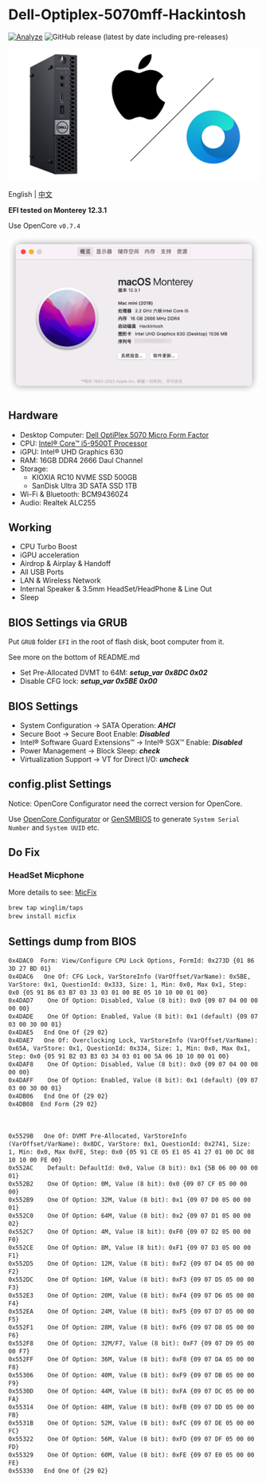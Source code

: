 # Dell-Optiplex-5070mff-Hackintosh

[![Analyze](https://github.com/WingLim/Dell-Optiplex-5070mff-Hackintosh/actions/workflows/analyze.yml/badge.svg)](https://github.com/WingLim/Dell-Optiplex-5070mff-Hackintosh/actions/workflows/analyze.yml)
![GitHub release (latest by date including pre-releases)](https://img.shields.io/github/v/release/WingLim/Dell-Optiplex-5070mff-Hackintosh?include_prereleases)

![banner](banner.jpg)

English | [中文](https://github.com/WingLim/Dell-Optiplex-5070mff-Hackintosh/blob/main/README_CN.md)

**EFI tested on Monterey 12.3.1**

Use OpenCore `v0.7.4`

![Screenshot](screenshot.png)

## Hardware

- Desktop Computer: [Dell OptiPlex 5070 Micro Form Factor](https://www.dell.com/en-us/work/shop/desktops-all-in-one-pcs/optiplex-5070-micro/spd/optiplex-5070-micro)
- CPU: [Intel® Core™ i5-9500T Processor](https://ark.intel.com/content/www/us/en/ark/products/191052/intel-core-i5-9500t-processor-9m-cache-up-to-3-70-ghz.html)
- iGPU: Intel® UHD Graphics 630
- RAM: 16GB DDR4 2666 Daul Channel
- Storage:
  - KIOXIA RC10 NVME SSD 500GB
  - SanDisk Ultra 3D SATA SSD 1TB
- Wi-Fi & Bluetooth: BCM94360Z4
- Audio: Realtek ALC255

## Working

- CPU Turbo Boost
- iGPU acceleration
- Airdrop & Airplay & Handoff
- All USB Ports
- LAN & Wireless Network
- Internal Speaker & 3.5mm HeadSet/HeadPhone & Line Out
- Sleep

## BIOS Settings via GRUB

Put `GRUB` folder `EFI` in the root of flash disk, boot computer from it.

See more on the bottom of README.md

- Set Pre-Allocated DVMT to 64M: ***setup_var 0x8DC 0x02***
- Disable CFG lock: ***setup_var 0x5BE 0x00***

## BIOS Settings

- System Configuration → SATA Operation: ***AHCI***
- Secure Boot → Secure Boot Enable: ***Disabled***
- Intel® Software Guard Extensions™ → Intel® SGX™ Enable: ***Disabled***
- Power Management → Block Sleep: ***check***
- Virtualization Support → VT for Direct I/O: ***uncheck***

## config.plist Settings

Notice: OpenCore Configurator need the correct version for OpenCore.

Use [OpenCore Configurator](https://mackie100projects.altervista.org/occ-changelog-version-2-30-1-0/) or [GenSMBIOS](https://github.com/corpnewt/GenSMBIOS) to generate `System Serial Number` and `System UUID` etc.

## Do Fix

### HeadSet Micphone

More details to see: [MicFix](https://github.com/WingLim/MicFix)

```bash
brew tap winglim/taps
brew install micfix
```

## Settings dump from BIOS

```
0x4DAC0  Form: View/Configure CPU Lock Options, FormId: 0x273D {01 86 3D 27 BD 01}
0x4DAC6   One Of: CFG Lock, VarStoreInfo (VarOffset/VarName): 0x5BE, VarStore: 0x1, QuestionId: 0x333, Size: 1, Min: 0x0, Max 0x1, Step: 0x0 {05 91 B6 03 B7 03 33 03 01 00 BE 05 10 10 00 01 00}
0x4DAD7    One Of Option: Disabled, Value (8 bit): 0x0 {09 07 04 00 00 00 00}
0x4DADE    One Of Option: Enabled, Value (8 bit): 0x1 (default) {09 07 03 00 30 00 01}
0x4DAE5   End One Of {29 02}
0x4DAE7   One Of: Overclocking Lock, VarStoreInfo (VarOffset/VarName): 0x65A, VarStore: 0x1, QuestionId: 0x334, Size: 1, Min: 0x0, Max 0x1, Step: 0x0 {05 91 B2 03 B3 03 34 03 01 00 5A 06 10 10 00 01 00}
0x4DAF8    One Of Option: Disabled, Value (8 bit): 0x0 {09 07 04 00 00 00 00}
0x4DAFF    One Of Option: Enabled, Value (8 bit): 0x1 (default) {09 07 03 00 30 00 01}
0x4DB06   End One Of {29 02}
0x4DB08  End Form {29 02}



0x5529B   One Of: DVMT Pre-Allocated, VarStoreInfo (VarOffset/VarName): 0x8DC, VarStore: 0x1, QuestionId: 0x2741, Size: 1, Min: 0x0, Max 0xFE, Step: 0x0 {05 91 CE 05 E1 05 41 27 01 00 DC 08 10 10 00 FE 00}
0x552AC    Default: DefaultId: 0x0, Value (8 bit): 0x1 {5B 06 00 00 00 01}
0x552B2    One Of Option: 0M, Value (8 bit): 0x0 {09 07 CF 05 00 00 00}
0x552B9    One Of Option: 32M, Value (8 bit): 0x1 {09 07 D0 05 00 00 01}
0x552C0    One Of Option: 64M, Value (8 bit): 0x2 {09 07 D1 05 00 00 02}
0x552C7    One Of Option: 4M, Value (8 bit): 0xF0 {09 07 D2 05 00 00 F0}
0x552CE    One Of Option: 8M, Value (8 bit): 0xF1 {09 07 D3 05 00 00 F1}
0x552D5    One Of Option: 12M, Value (8 bit): 0xF2 {09 07 D4 05 00 00 F2}
0x552DC    One Of Option: 16M, Value (8 bit): 0xF3 {09 07 D5 05 00 00 F3}
0x552E3    One Of Option: 20M, Value (8 bit): 0xF4 {09 07 D6 05 00 00 F4}
0x552EA    One Of Option: 24M, Value (8 bit): 0xF5 {09 07 D7 05 00 00 F5}
0x552F1    One Of Option: 28M, Value (8 bit): 0xF6 {09 07 D8 05 00 00 F6}
0x552F8    One Of Option: 32M/F7, Value (8 bit): 0xF7 {09 07 D9 05 00 00 F7}
0x552FF    One Of Option: 36M, Value (8 bit): 0xF8 {09 07 DA 05 00 00 F8}
0x55306    One Of Option: 40M, Value (8 bit): 0xF9 {09 07 DB 05 00 00 F9}
0x5530D    One Of Option: 44M, Value (8 bit): 0xFA {09 07 DC 05 00 00 FA}
0x55314    One Of Option: 48M, Value (8 bit): 0xFB {09 07 DD 05 00 00 FB}
0x5531B    One Of Option: 52M, Value (8 bit): 0xFC {09 07 DE 05 00 00 FC}
0x55322    One Of Option: 56M, Value (8 bit): 0xFD {09 07 DF 05 00 00 FD}
0x55329    One Of Option: 60M, Value (8 bit): 0xFE {09 07 E0 05 00 00 FE}
0x55330   End One Of {29 02}
```
